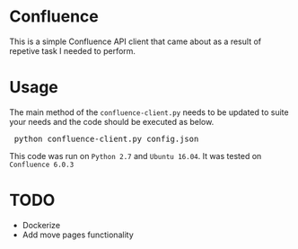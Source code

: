 # Confluence
This is a simple Confluence API client that came about as a result of repetive task I needed to perform.

# Usage
The main method of the `confluence-client.py` needs to be updated to suite your needs and the code should be executed as below.
<pre> python confluence-client.py config.json </pre>

This code was run on `Python 2.7` and `Ubuntu 16.04`. It was tested on `Confluence 6.0.3`

# TODO
- Dockerize
- Add move pages functionality
